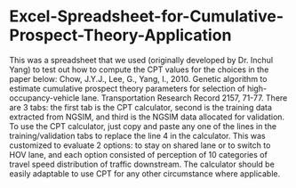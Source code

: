 # Excel-Spreadsheet-for-Cumulative-Prospect-Theory-Application
This was a spreadsheet that we used (originally developed by Dr. Inchul Yang) to test out how to compute the CPT values for the choices in the paper below: Chow, J.Y.J., Lee, G., Yang, I., 2010. Genetic algorithm to estimate cumulative prospect theory parameters for selection of high-occupancy-vehicle lane. Transportation Research Record 2157, 71-77. There are 3 tabs: the first tab is the CPT calculator, second is the training data extracted from NGSIM, and third is the NGSIM data allocated for validation. To use the CPT calculator, just copy and paste any one of the lines in the training/validation tabs to replace the line 4 in the calculator. This was customized to evaluate 2 options: to stay on shared lane or to switch to HOV lane, and each option consisted of perception of 10 categories of travel speed distribution of traffic downstream. The calculator should be easily adaptable to use CPT for any other circumstance where applicable.
